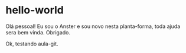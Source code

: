 # hello-world
Olá pessoal!
Eu sou o Anster e sou novo nesta planta-forma, toda ajuda sera bem vinda.
Obrigado.

Ok, testando aula-git.
